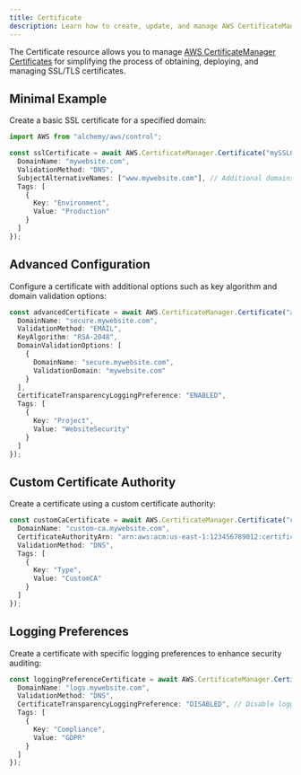 ```yaml
---
title: Certificate
description: Learn how to create, update, and manage AWS CertificateManager Certificates using Alchemy Cloud Control.
---
```



The Certificate resource allows you to manage [AWS CertificateManager Certificates](https://docs.aws.amazon.com/certificatemanager/latest/userguide/) for simplifying the process of obtaining, deploying, and managing SSL/TLS certificates.

## Minimal Example

Create a basic SSL certificate for a specified domain:

```ts
import AWS from "alchemy/aws/control";

const sslCertificate = await AWS.CertificateManager.Certificate("mySSLCertificate", {
  DomainName: "mywebsite.com",
  ValidationMethod: "DNS",
  SubjectAlternativeNames: ["www.mywebsite.com"], // Additional domains
  Tags: [
    {
      Key: "Environment",
      Value: "Production"
    }
  ]
});
```

## Advanced Configuration

Configure a certificate with additional options such as key algorithm and domain validation options:

```ts
const advancedCertificate = await AWS.CertificateManager.Certificate("advancedSSLCertificate", {
  DomainName: "secure.mywebsite.com",
  ValidationMethod: "EMAIL",
  KeyAlgorithm: "RSA-2048",
  DomainValidationOptions: [
    {
      DomainName: "secure.mywebsite.com",
      ValidationDomain: "mywebsite.com"
    }
  ],
  CertificateTransparencyLoggingPreference: "ENABLED",
  Tags: [
    {
      Key: "Project",
      Value: "WebsiteSecurity"
    }
  ]
});
```

## Custom Certificate Authority

Create a certificate using a custom certificate authority:

```ts
const customCaCertificate = await AWS.CertificateManager.Certificate("customCACertificate", {
  DomainName: "custom-ca.mywebsite.com",
  CertificateAuthorityArn: "arn:aws:acm:us-east-1:123456789012:certificate-authority/abcdefg-1234-5678-90ab-cdef12345678",
  ValidationMethod: "DNS",
  Tags: [
    {
      Key: "Type",
      Value: "CustomCA"
    }
  ]
});
```

## Logging Preferences

Create a certificate with specific logging preferences to enhance security auditing:

```ts
const loggingPreferenceCertificate = await AWS.CertificateManager.Certificate("loggingPreferenceCertificate", {
  DomainName: "logs.mywebsite.com",
  ValidationMethod: "DNS",
  CertificateTransparencyLoggingPreference: "DISABLED", // Disable logging for this certificate
  Tags: [
    {
      Key: "Compliance",
      Value: "GDPR"
    }
  ]
});
```
